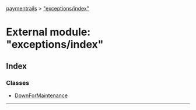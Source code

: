 [paymentrails](../README.md) > ["exceptions/index"](../modules/_exceptions_index_.md)



# External module: "exceptions/index"

## Index

### Classes

* [DownForMaintenance](../classes/_exceptions_index_.downformaintenance.md)



---
